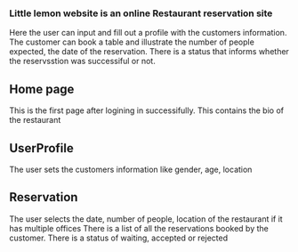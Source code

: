 ### Little lemon website is an online Restaurant reservation site
Here the user can input and fill out a profile with the customers information.
The customer can book a table and illustrate the number of people expected, the date of the reservation.
There is a status that informs whether the reservsstion was successiful or not.

## Home page
This is the first page after logining in successifully.
This contains the bio of the restaurant

## UserProfile
The user sets the customers information like gender, age, location

## Reservation
The user selects the date, number of people, location of the restaurant if it has multiple offices
There is a list of all the reservations booked by the customer.
There is a status of waiting, accepted or rejected


